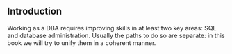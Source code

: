 ## Introduction

Working as a DBA requires improving skills in at least two key areas: SQL and database administration.  Usually the paths to do so are separate: in this book we will try to unify them in a coherent manner.


<!-- vim: set fenc=utf-8 spell spl=en ts=4 sw=4 et filetype=markdown : -->
